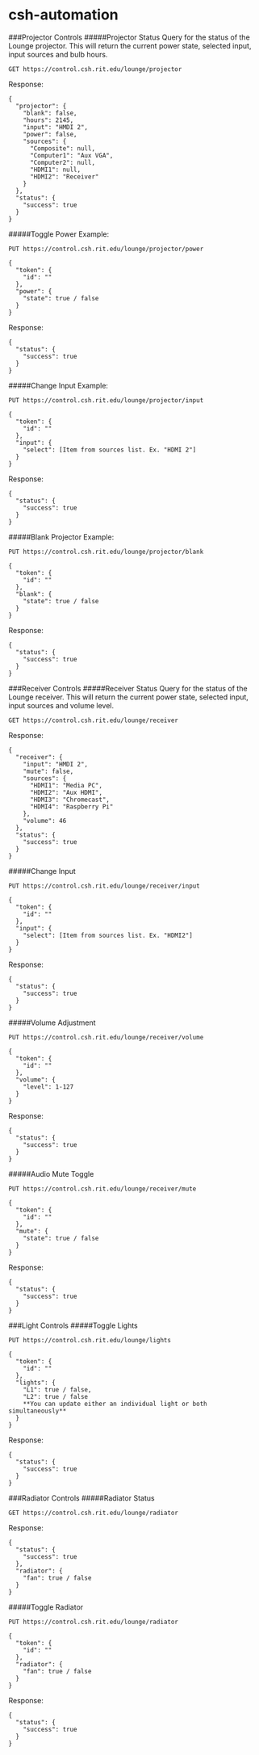 # csh-automation

###Projector Controls
#####Projector Status
Query for the status of the Lounge projector. This will return the current power state, selected input, input sources and bulb hours.

```
GET https://control.csh.rit.edu/lounge/projector
```
Response:

```
{
  "projector": {
    "blank": false,
    "hours": 2145,
    "input": "HMDI 2",
    "power": false,
    "sources": {
      "Composite": null,
      "Computer1": "Aux VGA",
      "Computer2": null,
      "HDMI1": null,
      "HDMI2": "Receiver"
    }
  },
  "status": {
    "success": true
  }
}
```

#####Toggle Power
Example:

```
PUT https://control.csh.rit.edu/lounge/projector/power

{
  "token": {
    "id": ""
  },
  "power": {
	"state": true / false
  }
}
```
Response:

```
{
  "status": {
    "success": true
  }
}
```

#####Change Input
Example:

```
PUT https://control.csh.rit.edu/lounge/projector/input

{
  "token": {
    "id": ""
  },
  "input": {
	"select": [Item from sources list. Ex. "HDMI 2"]
  }
}
```
Response:

```
{
  "status": {
    "success": true
  }
}
```
#####Blank Projector
Example:

```
PUT https://control.csh.rit.edu/lounge/projector/blank

{
  "token": {
    "id": ""
  },
  "blank": {
	"state": true / false
  }
}
```
Response:

```
{
  "status": {
    "success": true
  }
}
```


###Receiver Controls
#####Receiver Status
Query for the status of the Lounge receiver. This will return the current power state, selected input, input sources and volume level.

```
GET https://control.csh.rit.edu/lounge/receiver
```
Response:

```
{
  "receiver": {
    "input": "HMDI 2",
    "mute": false,
    "sources": {
      "HDMI1": "Media PC",
      "HDMI2": "Aux HDMI",
      "HDMI3": "Chromecast",
      "HDMI4": "Raspberry Pi"
    },
    "volume": 46
  },
  "status": {
    "success": true
  }
}
```
#####Change Input
```
PUT https://control.csh.rit.edu/lounge/receiver/input

{
  "token": {
    "id": ""
  },
  "input": {
	"select": [Item from sources list. Ex. "HDMI2"]
  }
}
```
Response:

```
{
  "status": {
    "success": true
  }
}
```
#####Volume Adjustment
```
PUT https://control.csh.rit.edu/lounge/receiver/volume

{
  "token": {
    "id": ""
  },
  "volume": {
	"level": 1-127
  }
}
```
Response:

```
{
  "status": {
    "success": true
  }
}
```
#####Audio Mute Toggle
```
PUT https://control.csh.rit.edu/lounge/receiver/mute

{
  "token": {
    "id": ""
  },
  "mute": {
	"state": true / false
  }
}
```
Response:

```
{
  "status": {
    "success": true
  }
}
```
###Light Controls
#####Toggle Lights
```
PUT https://control.csh.rit.edu/lounge/lights

{
  "token": {
    "id": ""
  },
  "lights": {
	"L1": true / false,
	"L2": true / false
	**You can update either an individual light or both simultaneously**
  }
}

```
Response:

```
{
  "status": {
    "success": true
  }
}
```
###Radiator Controls
#####Radiator Status
```
GET https://control.csh.rit.edu/lounge/radiator
```
Response:

```
{
  "status": {
    "success": true
  },
  "radiator": {
	"fan": true / false
  }
}
```
#####Toggle Radiator
```
PUT https://control.csh.rit.edu/lounge/radiator

{
  "token": {
    "id": ""
  },
  "radiator": {
	"fan": true / false
  }
}

```
Response:

```
{
  "status": {
    "success": true
  }
}
```

